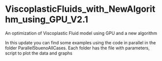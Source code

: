 # ViscoplasticFluids_with_NewAlgorithm_using_GPU_V2.1
An optimization of Viscoplastic Fluid model using GPU and a new algorithm


In this update you can find some examples using the code in parallel in the folder Parallel5buenoAllCases. Each folder has the file with parameters, script to plot the data and graphs

